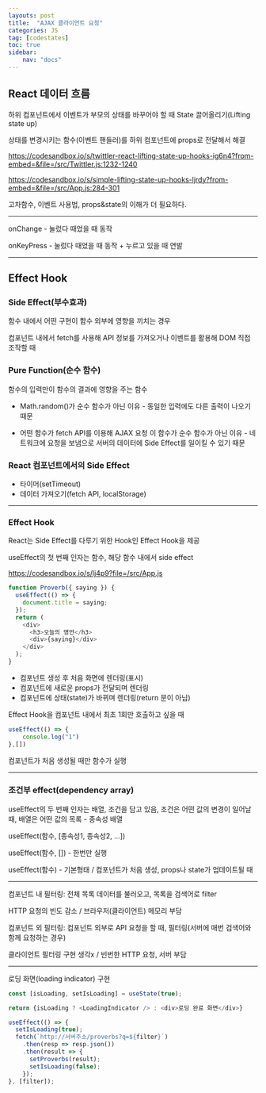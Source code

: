 ```yaml
---
layouts: post
title:  "AJAX 클라이언트 요청"
categories: JS
tag: [codestates]
toc: true
sidebar:
    nav: "docs"
---
```


## React 데이터 흐름

하위 컴포넌트에서 이벤트가 부모의 상태를 바꾸어야 할 때
State 끌어올리기(Lifting state up)

상태를 변경시키는 함수(이벤트 핸들러)를 하위 컴포넌트에 props로 전달해서 해결


<https://codesandbox.io/s/twittler-react-lifting-state-up-hooks-ig6n4?from-embed=&file=/src/Twittler.js:1232-1240>

<https://codesandbox.io/s/simple-lifting-state-up-hooks-ljrdy?from-embed=&file=/src/App.js:284-301>

고차함수, 이벤트 사용법, props&state의 이해가 더 필요하다.

---

onChange - 눌렀다 때었을 때 동작

onKeyPress - 눌렀다 때었을 때 동작 + 누르고 있을 때 연발 

---

## Effect Hook

### Side Effect(부수효과)

함수 내에서 어떤 구현이 함수 외부에 영향을 끼치는 경우

컴포넌트 내에서 fetch를 사용해 API 정보를 가져오거나 이벤트를 활용해 DOM 직접 조작할 때

### Pure Function(순수 함수)

함수의 입력만이 함수의 결과에 영향을 주는 함수

- Math.random()가 순수 함수가 아닌 이유 - 동일한 입력에도 다른 출력이 나오기 때문

- 어떤 함수가 fetch API를 이용해 AJAX 요청 이 함수가 순수 함수가 아닌 이유 - 네트워크에 요청을 보냄으로 서버의 데이터에 Side Effect를 일이킬 수 있기 때문

### React 컴포넌트에서의 Side Effect

- 타이머(setTimeout)
- 데이터 가져오기(fetch API, localStorage)

---

### Effect Hook

React는 Side Effect를 다루기 위한 Hook인 Effect Hook을 제공

useEffect의 첫 번째 인자는 함수, 해당 함수 내에서 side effect 

<https://codesandbox.io/s/lj4p9?file=/src/App.js>

```js
function Proverb({ saying }) {
  useEffect(() => {
    document.title = saying;
  });
  return (
    <div>
      <h3>오늘의 명언</h3>
      <div>{saying}</div>
    </div>
  );
}
```

- 컴포넌트 생성 후 처음 화면에 렌더링(표시)
- 컴포넌트에 새로운 props가 전달되며 렌더링
- 컴포넌트에 상태(state)가 바뀌며 렌더링(return 문이 아님)


Effect Hook을 컴포넌트 내에서 최초 1회만 호출하고 싶을 때
```js
useEffect(() => {
	console.log("1")
},[])
```
컴포넌트가 처음 생성될 때만 함수가 실행

---

### 조건부 effect(dependency array)

useEffect의 두 번째 인자는 배열, 조건을 담고 있음, 조건은 어떤 값의 변경이 일어날 때, 배열은 어떤 값의 목록 - 종속성 배열

useEffect(함수, [종속성1, 종속성2, ...])

useEffect(함수, []) - 한번만 실행

useEffect(함수) - 기본형태 / 컴포넌트가 처음 생성, props나 state가 업데이트될 때

---

컴포넌트 내 필터링: 전체 목록 데이터를 불러오고, 목록을 검색어로 filter

HTTP 요청의 빈도 감소 / 브라우저(클라이언트) 메모리 부담

컴포넌트 외 필터링: 컴포넌트 외부로 API 요청을 할 때, 필터링(서버에 매번 검색어와 함께 요청하는 경우)

클라이언트 필터링 구현 생각x / 빈번한 HTTP 요청, 서버 부담

---

로딩 화면(loading indicator) 구현

```js
const [isLoading, setIsLoading] = useState(true);

return {isLoading ? <LoadingIndicator /> : <div>로딩 완료 화면</div>}
```
```js
useEffect(() => {
  setIsLoading(true);
  fetch(`http://서버주소/proverbs?q=${filter}`)
    .then(resp => resp.json())
    .then(result => {
      setProverbs(result);
      setIsLoading(false);
    });
}, [filter]);
```
